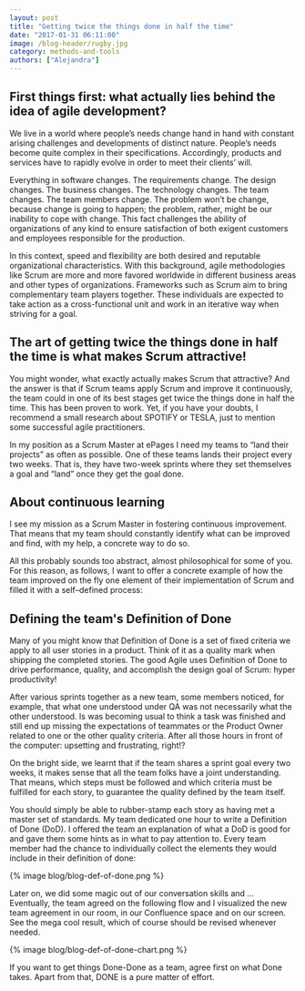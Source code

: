 ```yaml
---
layout: post
title: "Getting twice the things done in half the time"
date: "2017-01-31 06:11:00"
image: /blog-header/rugby.jpg
category: methods-and-tools
authors: ["Alejandra"]
---
```


## First things first: what actually lies behind the idea of agile development?

We live in a world where people’s needs change hand in hand with constant arising challenges and developments of distinct nature.
People’s needs become quite complex in their specifications.
Accordingly, products and services have to rapidly evolve in order to meet their clients’ will.

Everything in software changes.
The requirements change.
The design changes.
The business changes.
The technology changes.
The team changes.
The team members change.
The problem won’t be change, because change is going to happen; the problem, rather, might be our inability to cope with change.
This fact challenges the ability of organizations of any kind to ensure satisfaction of both exigent customers and employees responsible for the production.

In this context, speed and flexibility are both desired and reputable organizational characteristics.
With this background, agile methodologies like Scrum are more and more favored worldwide in different business areas and other types of organizations.
Frameworks such as Scrum aim to bring complementary team players together.
These individuals are expected to take action as a cross-functional unit and work in an iterative way when striving for a goal.

## The art of getting twice the things done in half the time is what makes Scrum attractive!

You might wonder, what exactly actually makes Scrum that attractive?
And the answer is that if Scrum teams apply Scrum and improve it continuously, the team could in one of its best stages get twice the things done in half the time.
This has been proven to work.
Yet, if you have your doubts, I recommend a small research about SPOTIFY or TESLA, just to mention some successful agile practitioners.

In my position as a Scrum Master at ePages I need my teams to “land their projects” as often as possible.
One of these teams lands their project every two weeks.
That is, they have two-week sprints where they set themselves a goal and “land” once they get the goal done.

## About continuous learning

I see my mission as a Scrum Master in fostering continuous improvement.
That means that my team should constantly identify what can be improved and find, with my help, a concrete way to do so.

All this probably sounds too abstract, almost philosophical for some of you.
For this reason, as follows, I want to offer a concrete example of how the team improved on the fly one element of their implementation of Scrum and filled it with a self–defined process:

## Defining the team's Definition of Done

Many of you might know that Definition of Done is a set of fixed criteria we apply to all user stories in a product.
Think of it as a quality mark when shipping the completed stories.
The good Agile uses Definition of Done to drive performance, quality, and accomplish the design goal of Scrum: hyper productivity!

After various sprints together as a new team, some members noticed, for example, that what one understood under QA was not necessarily what the other understood.
Is was becoming usual to think a task was finished and still end up missing the expectations of teammates or the Product Owner related to one or the other quality criteria.
After all those hours in front of the computer: upsetting and frustrating, right!?

On the bright side, we learnt that if the team shares a sprint goal every two weeks, it makes sense that all the team folks have a joint understanding.
That means, which steps must be followed and which criteria must be fulfilled for each story, to guarantee the quality defined by the team itself.

You should simply be able to rubber-stamp each story as having met a master set of standards.
My team dedicated one hour to write a Definition of Done (DoD).
I offered the team an explanation of what a DoD is good for and gave them some hints as in what to pay attention to.
Every team member had the chance to individually collect the elements they would include in their definition of done:

{% image blog/blog-def-of-done.png %}

Later on, we did some magic out of our conversation skills and ...
Eventually, the team agreed on the following flow and I visualized the new team agreement in our room, in our Confluence space and on our screen.
See the mega cool result, which of course should be revised whenever needed.

{% image blog/blog-def-of-done-chart.png %}

If you want to get things Done-Done as a team, agree first on what Done takes.
Apart from that, DONE is a pure matter of effort.
